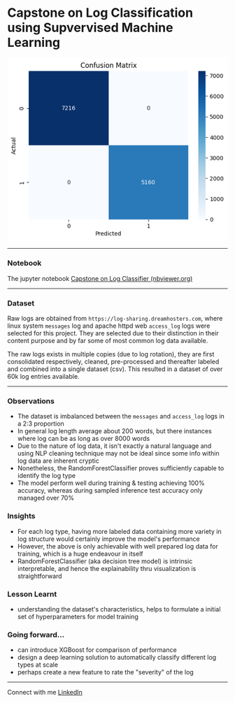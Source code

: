 # Capstone on Log Classification using Supvervised Machine Learning

![Classifier Confusion Matrix](assets/confusion_matrix.png)

---
### Notebook
The jupyter notebook [Capstone on Log Classifier (nbviewer.org)](https://nbviewer.org/github/fc510/sctp-caps-log-classifier/blob/main/sctp_ml_log_data_RandomForestClassifier.ipynb)

***
### Dataset
Raw logs are obtained from `https://log-sharing.dreamhosters.com`, where linux system `messages` log and apache httpd web `access_log` logs were selected for this project. They are selected due to their distinction in their content purpose and by far some of most common log data available.

The raw logs exists in multiple copies (due to log rotation), they are first consolidated respectively, cleaned, pre-processed and thereafter labeled and combined into a single dataset (csv). This resulted in a dataset of over 60k log entries available.

***
### Observations

- The dataset is imbalanced between the `messages` and `access_log` logs in a 2:3 proportion
- In general log length average about 200 words, but there instances where log can be as long as over 8000 words
- Due to the nature of log data, it isn't exactly a natural language and using NLP cleaning technique may not be ideal since some info within log data are inherent cryptic
- Nonetheless, the RandomForestClassifier proves sufficiently capable to identify the log type
- The model perform well during training & testing achieving 100% accuracy, whereas during sampled inference test accuracy only managed over 70%

### Insights

- For each log type, having more labeled data containing more variety in log structure would certainly improve the model's performance
- However, the above is only achievable with well prepared log data for training, which is a huge endeavour in itself
- RandomForestClassifier (aka decision tree model) is intrinsic interpretable, and hence the explainability thru visualization is straightforward

### Lesson Learnt

- understanding the dataset's characteristics, helps to formulate a initial set of hyperparameters for model training

### Going forward...

- can introduce XGBoost for comparison of performance
- design a deep learning solution to automatically classify different log types at scale
- perhaps create a new feature to rate the "severity" of the log


***
Connect with me [LinkedIn](https://www.linkedin.com/in/franklinchui/) 



